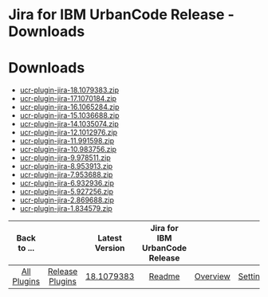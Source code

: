 
Jira for IBM UrbanCode Release - Downloads
==========================================

# Downloads

- [ucr-plugin-jira-18.1079383.zip](https://raw.githubusercontent.com/UrbanCode/IBM-UCR-PLUGINS/main/files/ucr-plugin-jira/ucr-plugin-jira-18.1079383.zip)
- [ucr-plugin-jira-17.1070184.zip](https://raw.githubusercontent.com/UrbanCode/IBM-UCR-PLUGINS/main/files/ucr-plugin-jira/ucr-plugin-jira-17.1070184.zip)
- [ucr-plugin-jira-16.1065284.zip](https://raw.githubusercontent.com/UrbanCode/IBM-UCR-PLUGINS/main/files/ucr-plugin-jira/ucr-plugin-jira-16.1065284.zip)
- [ucr-plugin-jira-15.1036688.zip](https://raw.githubusercontent.com/UrbanCode/IBM-UCR-PLUGINS/main/files/ucr-plugin-jira/ucr-plugin-jira-15.1036688.zip)
- [ucr-plugin-jira-14.1035074.zip](https://raw.githubusercontent.com/UrbanCode/IBM-UCR-PLUGINS/main/files/ucr-plugin-jira/ucr-plugin-jira-14.1035074.zip)
- [ucr-plugin-jira-12.1012976.zip](https://raw.githubusercontent.com/UrbanCode/IBM-UCR-PLUGINS/main/files/ucr-plugin-jira/ucr-plugin-jira-12.1012976.zip)
- [ucr-plugin-jira-11.991598.zip](https://raw.githubusercontent.com/UrbanCode/IBM-UCR-PLUGINS/main/files/ucr-plugin-jira/ucr-plugin-jira-11.991598.zip)
- [ucr-plugin-jira-10.983756.zip](https://raw.githubusercontent.com/UrbanCode/IBM-UCR-PLUGINS/main/files/ucr-plugin-jira/ucr-plugin-jira-10.983756.zip)
- [ucr-plugin-jira-9.978511.zip](https://raw.githubusercontent.com/UrbanCode/IBM-UCR-PLUGINS/main/files/ucr-plugin-jira/ucr-plugin-jira-9.978511.zip)
- [ucr-plugin-jira-8.953913.zip](https://raw.githubusercontent.com/UrbanCode/IBM-UCR-PLUGINS/main/files/ucr-plugin-jira/ucr-plugin-jira-8.953913.zip)
- [ucr-plugin-jira-7.953688.zip](https://raw.githubusercontent.com/UrbanCode/IBM-UCR-PLUGINS/main/files/ucr-plugin-jira/ucr-plugin-jira-7.953688.zip)
- [ucr-plugin-jira-6.932936.zip](https://raw.githubusercontent.com/UrbanCode/IBM-UCR-PLUGINS/main/files/ucr-plugin-jira/ucr-plugin-jira-6.932936.zip)
- [ucr-plugin-jira-5.927256.zip](https://raw.githubusercontent.com/UrbanCode/IBM-UCR-PLUGINS/main/files/ucr-plugin-jira/ucr-plugin-jira-5.927256.zip)
- [ucr-plugin-jira-2.869688.zip](https://raw.githubusercontent.com/UrbanCode/IBM-UCR-PLUGINS/main/files/ucr-plugin-jira/ucr-plugin-jira-2.869688.zip)
- [ucr-plugin-jira-1.834579.zip](https://raw.githubusercontent.com/UrbanCode/IBM-UCR-PLUGINS/main/files/ucr-plugin-jira/ucr-plugin-jira-1.834579.zip)

|Back to ...||Latest Version|Jira for IBM UrbanCode Release |||
| :---: | :---: | :---: | :---: | :---: | :---: |
|[All Plugins](../../index.md)|[Release Plugins](../README.md)|[18.1079383](https://raw.githubusercontent.com/UrbanCode/IBM-UCR-PLUGINS/main/files/ucr-plugin-jira/ucr-plugin-jira-18.1079383.zip)|[Readme](README.md)|[Overview](overview.md)|[Settings](settings.md)|

